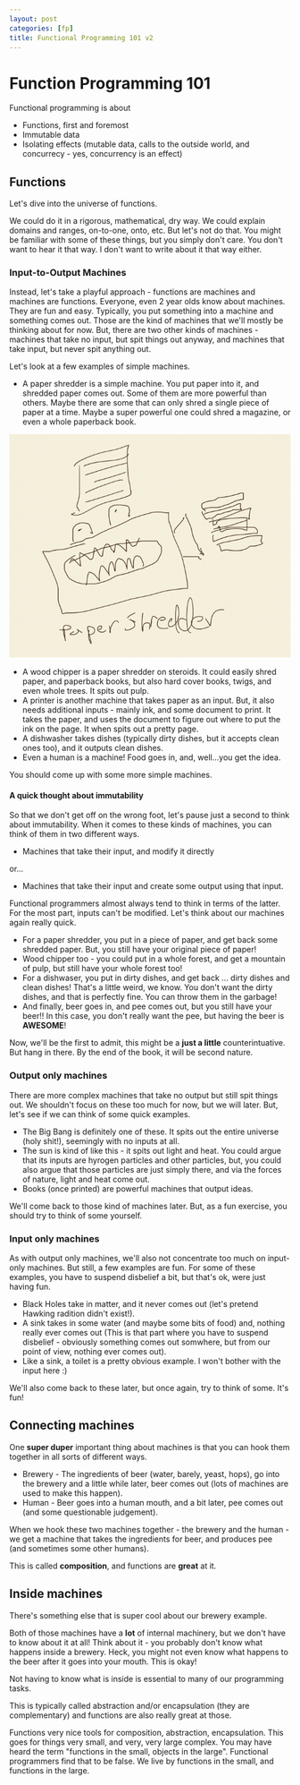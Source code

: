```yaml
---
layout: post
categories: [fp]
title: Functional Programming 101 v2
---
```


# Function Programming 101

Functional programming is about

* Functions, first and foremost
* Immutable data
* Isolating effects (mutable data, calls to the outside world, and concurrecy - yes, concurrency is an effect)

## Functions

Let's dive into the universe of functions.

We could do it in a rigorous, mathematical, dry way. We could explain domains and ranges, on-to-one, onto, etc. But let's not do that. You might be familiar with some of these things, but you simply don't care. You don't want to hear it that way. I don't want to write about it that way either.

### Input-to-Output Machines

Instead, let's take a playful approach - functions are machines and machines are functions. Everyone, even 2 year olds know about machines. They are fun and easy. Typically, you put something into a machine and something comes out. Those are the kind of machines that we'll mostly be thinking about for now. But, there are two other kinds of machines - machines that take no input, but spit things out anyway, and machines that take input, but never spit anything out.

Let's look at a few examples of simple machines.

* A paper shredder is a simple machine. You put paper into it, and shredded paper comes out. Some of them are more powerful than others. Maybe there are some that can only shred a single piece of paper at a time. Maybe a super powerful one could shred a magazine, or even a whole paperback book.

![YUM](/images/PaperShredder.png "Paper Shredder")

* A wood chipper is a paper shredder on steroids. It could easily shred paper, and paperback books, but also hard cover books, twigs, and even whole trees. It spits out pulp.
* A printer is another machine that takes paper as an input. But, it also needs additional inputs - mainly ink, and some document to print. It takes the paper, and uses the document to figure out where to put the ink on the page. It when spits out a pretty page.
* A dishwasher takes dishes (typically dirty dishes, but it accepts clean ones too), and it outputs clean dishes.
* Even a human is a machine! Food goes in, and, well...you get the idea.

You should come up with some more simple machines.

#### A quick thought about immutability

So that we don't get off on the wrong foot, let's pause just a second to think about immutability. When it comes to these kinds of machines, you can think of them in two different ways.

* Machines that take their input, and modify it directly

 or...

* Machines that take their input and create some output using that input.

Functional programmers almost always tend to think in terms of the latter. For the most part, inputs can't be modified. Let's think about our machines again really quick.

* For a paper shredder, you put in a piece of paper, and get back some shredded paper. But, you still have your original piece of paper!
* Wood chipper too - you could put in a whole forest, and get a mountain of pulp, but still have your whole forest too!
* For a dishwaser, you put in dirty dishes, and get back ... dirty dishes and clean dishes! That's a little weird, we know. You don't want the dirty dishes, and that is perfectly fine. You can throw them in the garbage!
* And finally, beer goes in, and pee comes out, but you still have your beer!! In this case, you don't really want the pee, but having the beer is **AWESOME**!

Now, we'll be the first to admit, this might be a __just a little__ counterintuative. But hang in there. By the end of the book, it will be second nature.

### Output only machines

There are more complex machines that take no output but still spit things out. We shouldn't focus on these too much for now, but we will later. But, let's see if we can think of some quick examples.

* The Big Bang is definitely one of these. It spits out the entire universe (holy shit!), seemingly with no inputs at all.
* The sun is kind of like this - it spits out light and heat. You could argue that its inputs are hyrogen particles and other particles, but, you could also argue that those particles are just simply there, and via the forces of nature, light and heat come out.
* Books (once printed) are powerful machines that output ideas.

We'll come back to those kind of machines later. But, as a fun exercise, you should try to think of some yourself.

### Input only machines

As with output only machines, we'll also not concentrate too much on input-only machines. But still, a few examples are fun. For some of these examples, you have to suspend disbelief a bit, but that's ok, were just having fun.

* Black Holes take in matter, and it never comes out (let's pretend Hawking radition didn't exist!).
* A sink takes in some water (and maybe some bits of food) and, nothing really ever comes out (This is that part where you have to suspend disbelief - obviously something comes out somwhere, but from our point of view, nothing ever comes out).
* Like a sink, a toilet is a pretty obvious example. I won't bother with the input here :)

We'll also come back to these later, but once again, try to think of some. It's fun!

## Connecting machines

One __super duper__ important thing about machines is that you can hook them together in all sorts of different ways.

* Brewery - The ingredients of beer (water, barely, yeast, hops), go into the brewery and a little while later, beer comes out (lots of machines are used to make this happen).
* Human - Beer goes into a human mouth, and a bit later, pee comes out (and some questionable judgement).

When we hook these two machines together - the brewery and the human - we get a machine that takes the ingredients for beer, and produces pee (and sometimes some other humans).

This is called **composition**, and functions are __great__ at it.

## Inside machines

There's something else that is super cool about our brewery example.

Both of those machines have a __lot__ of internal machinery, but we don't have to know about it at all! Think about it - you probably don't know what happens inside a brewery. Heck, you might not even know what happens to the beer after it goes into your mouth. This is okay!

Not having to know what is inside is essential to many of our programming tasks.

This is typically called abstraction and/or encapsulation (they are complementary) and functions are also really great at those.

Functions very nice tools for composition, abstraction, encapsulation. This goes for things very small, and very, very large complex. You may have heard the term "functions in the small, objects in the large". Functional programmers find that to be false. We live by functions in the small, and functions in the large.




